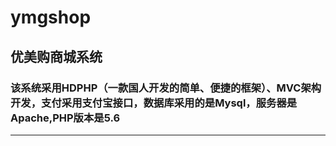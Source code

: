 # ymgshop 
## 优美购商城系统 ##
### 该系统采用HDPHP（一款国人开发的简单、便捷的框架）、MVC架构开发，支付采用支付宝接口，数据库采用的是Mysql，服务器是Apache,PHP版本是5.6
------------------

